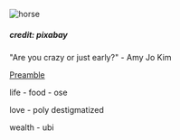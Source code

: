![horse](https://pebreo.github.io/IMG_9387.jpeg)
##### credit: pixabay
"Are you crazy or just early?" - Amy Jo Kim


[Preamble](https://pebreo.github.io/endgame/Preamble.html)



life - food - ose

love - poly destigmatized

wealth - ubi


